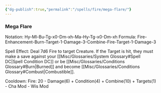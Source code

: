 ```yaml
---
{"dg-publish":true,"permalink":"/spells/fire/mega-flare/"}
---
```


### Mega Flare
Notation: Hy-Ml-Bu-Tg-x0-Dm-xh-Ma-Hy-Tg-x0-Dm-xh
Formula: Fire-Enhancement-Burn-Target-1-Damage-3-Combine-Fire-Target-1-Damage-3

Spell Effect: Deal 7d6 Fire to target Creature. If the Target is hit, they must make a save against your [[Misc/Glossaries/System Glossary#Spell DC\|Spell Condition DC]] or be [[Misc/Glossaries/Conditions Glossary#Burn\|Burned]] and become [[Misc/Glossaries/Conditions Glossary#Combust\|Combustible]].

Cooldown:
Fire: 20 - Damage(6) + Condition(4) + Combine(10) + Targets(1) - Cha Mod - Wis Mod